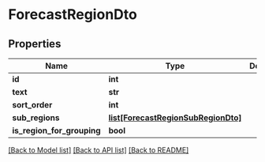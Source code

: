 # ForecastRegionDto

## Properties
Name | Type | Description | Notes
------------ | ------------- | ------------- | -------------
**id** | **int** |  | [optional] 
**text** | **str** |  | [optional] 
**sort_order** | **int** |  | [optional] 
**sub_regions** | [**list[ForecastRegionSubRegionDto]**](ForecastRegionSubRegionDto.md) |  | [optional] 
**is_region_for_grouping** | **bool** |  | [optional] 

[[Back to Model list]](../README.md#documentation-for-models) [[Back to API list]](../README.md#documentation-for-api-endpoints) [[Back to README]](../README.md)


